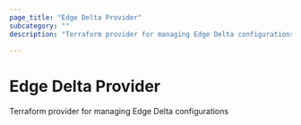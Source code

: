 ```yaml
---
page_title: "Edge Delta Provider"
subcategory: ""
description: "Terraform provider for managing Edge Delta configurations"
  
---
```


# Edge Delta Provider

Terraform provider for managing Edge Delta configurations
